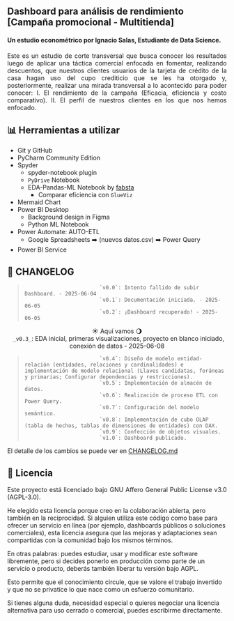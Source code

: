 ## Dashboard para análisis de rendimiento [Campaña promocional - Multitienda]
#### Un estudio econométrico por Ignacio Salas, Estudiante de Data Science. 

<p align="justify">
Este es un estudio de corte transversal que busca conocer los resultados luego de aplicar una táctica comercial enfocada en fomentar, realizando descuentos, que nuestros clientes usuarios de la tarjeta de crédito de la casa hagan uso del cupo crediticio que se les ha otorgado y, posteriormente, realizar una mirada transversal a lo acontecido para poder conocer: I. El rendimiento de la campaña (Eficacia, eficiencia y costo comparativo). II. El perfil de nuestros clientes en los que nos hemos enfocado.
</p>

## 📊 Herramientas a utilizar
- Git y GitHub  
- PyCharm Community Edition  
- Spyder  
  - spyder-notebook plugin
  - `PyDrive` Notebook
  - EDA-Pandas-ML Notebook by [fabsta](https://github.com/fabsta)  
    - Comparar eficiencia con `GlueViz`
- Mermaid Chart
- Power BI Desktop
  - Background design in Figma  
  - Python ML Notebook  
- Power Automate: AUTO-ETL
  - Google Spreadsheets ➡️ (nuevos datos.csv) ➡️  Power Query
- Power BI Service

## 🔄 CHANGELOG

>                             `v0.0`: Intento fallido de subir Dashboard. - 2025-06-04  
>                             `v0.1`: Documentación iniciada. - 2025-06-05  
>                             `v0.2`: ¡Dashboard recuperado! - 2025-06-05  
<p align="center">☀️ Aquí vamos 🌖<br> <code> _v0.3_</code>: EDA inicial, primeras visualizaciones, proyecto en blanco iniciado, conexión de datos  - 2025-06-08   </p>  

>                             `v0.4`: Diseño de modelo entidad-relación (entidades, relaciones y cardinalidades) e implementación de modelo relacional (Llaves candidatas, foráneas y primarias; Configurar dependencias y restricciones).
>                             `v0.5`: Implementación de almacén de datos. 
>                             `v0.6`: Realización de proceso ETL con Power Query.  
>                             `v0.7`: Configuración del modelo semántico.  
>                             `v0.8`: Implementación de cubo OLAP (tabla de hechos, tablas de dimensiones de entidades) con DAX.  
>                             `v0.9`: Confección de objetos visuales.  
>                             `v1.0`: Dashboard publicado.  

El detalle de los cambios se puede ver en [CHANGELOG.md](https://github.com/Salayer6/dashboard-promocional-multitienda/blob/main/CHANGELOG.md:target="_blank")

## 📜 Licencia
<p align="justify">
Este proyecto está licenciado bajo GNU Affero General Public License v3.0 (AGPL-3.0).

He elegido esta licencia porque creo en la colaboración abierta, pero también en la reciprocidad. Si alguien utiliza este código como base para ofrecer un servicio en línea (por ejemplo, dashboards públicos o soluciones comerciales), esta licencia asegura que las mejoras y adaptaciones sean compartidas con la comunidad bajo los mismos términos.

En otras palabras: puedes estudiar, usar y modificar este software libremente, pero si decides ponerlo en producción como parte de un servicio o producto, deberás también liberar tu versión bajo AGPL.

Esto permite que el conocimiento circule, que se valore el trabajo invertido y que no se privatice lo que nace como un esfuerzo comunitario.

Si tienes alguna duda, necesidad especial o quieres negociar una licencia alternativa para uso cerrado o comercial, puedes escribirme directamente.
</p>